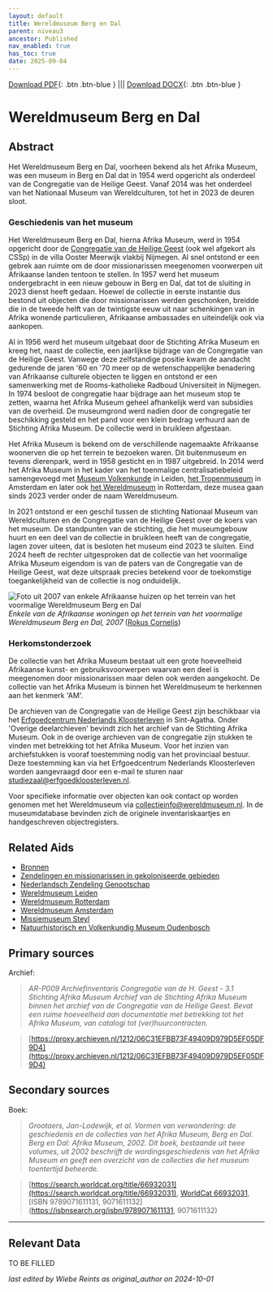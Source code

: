 ```yaml
---
layout: default
title: Wereldmuseum Berg en Dal
parent: niveau3
ancestor: Published
nav_enabled: true
has_toc: true
date: 2025-09-04
--- 
```



[Download PDF](https://raw.githubusercontent.com/colonial-heritage/research-guides-dev/refs/heads/main/EXPORTS/published/PDF/niveau3/Dutch/WMBergEnDal.pdf){: .btn .btn-blue } |||    [Download DOCX](https://raw.githubusercontent.com/colonial-heritage/research-guides-dev/refs/heads/main/EXPORTS/published/DOCX/niveau3/Dutch/WMBergEnDal.docx){: .btn .btn-blue }


# Wereldmuseum Berg en Dal


## Abstract

Het Wereldmuseum Berg en Dal, voorheen bekend als het Afrika Museum, was een museum in Berg en Dal dat in 1954 werd opgericht als onderdeel van de Congregatie van de Heilige Geest. Vanaf 2014 was het onderdeel van het Nationaal Museum van Wereldculturen, tot het in 2023 de deuren sloot.

### Geschiedenis van het museum

Het Wereldmuseum Berg en Dal, hierna Afrika Museum, werd in 1954 opgericht door de [Congregatie van de Heilige Geest](https://missie-geest.nl/) (ook wel afgekort als CSSp) in de villa Ooster Meerwijk vlakbij Nijmegen. Al snel ontstond er een gebrek aan ruimte om de door missionarissen meegenomen voorwerpen uit Afrikaanse landen tentoon te stellen. In 1957 werd het museum ondergebracht in een nieuw gebouw in Berg en Dal, dat tot de sluiting in 2023 dienst heeft gedaan. Hoewel de collectie in eerste instantie dus bestond uit objecten die door missionarissen werden geschonken, breidde die in de tweede helft van de twintigste eeuw uit naar schenkingen van in Afrika wonende particulieren, Afrikaanse ambassades en uiteindelijk ook via aankopen. 

Al in 1956 werd het museum uitgebaat door de Stichting Afrika Museum en kreeg het, naast de collectie, een jaarlijkse bijdrage van de Congregatie van de Heilige Geest. Vanwege deze zelfstandige positie kwam de aandacht gedurende de jaren '60 en '70 meer op de wetenschappelijke benadering van Afrikaanse culturele objecten te liggen en ontstond er een samenwerking met de Rooms-katholieke Radboud Universiteit in Nijmegen. In 1974 besloot de congregatie haar bijdrage aan het museum stop te zetten, waarna het Afrika Museum geheel afhankelijk werd van subsidies van de overheid. De museumgrond werd nadien door de congregatie ter beschikking gesteld en het pand voor een klein bedrag verhuurd aan de Stichting Afrika Museum. De collectie werd in bruikleen afgestaan. 

Het Afrika Museum is bekend om de verschillende nagemaakte Afrikaanse woonerven die op het terrein te bezoeken waren. Dit buitenmuseum en tevens dierenpark, werd in 1958 gesticht en in 1987 uitgebreid. In 2014 werd het Afrika Museum in het kader van het toenmalige centralisatiebeleid samengevoegd met [Museum Volkenkunde](https://app.colonialcollections.nl/nl/research-aids/https%3A%2F%2Fn2t%252Enet%2Fark%3A%2F27023%2F77c1a0cf982b33b9e88073c4a704049b) in Leiden, [het Tropenmuseum](https://app.colonialcollections.nl/nl/research-aids/https%3A%2F%2Fn2t%252Enet%2Fark%3A%2F27023%2Fba9397040f2cf7f618e2180fb6c90208) in Amsterdam en later ook [het Wereldmuseum](https://app.colonialcollections.nl/nl/research-aids/https%3A%2F%2Fn2t%252Enet%2Fark%3A%2F27023%2Fe2859af90871cee23d48d1467336b191) in Rotterdam, deze musea gaan sinds 2023 verder onder de naam Wereldmuseum.

In 2021 ontstond er een geschil tussen de stichting Nationaal Museum van Wereldculturen en de Congregatie van de Heilige Geest over de koers van het museum. De standpunten van de stichting, die het museumgebouw huurt en een deel van de collectie in bruikleen heeft van de congregatie, lagen zover uiteen, dat is besloten het museum eind 2023 te sluiten. Eind 2024 heeft de rechter uitgesproken dat de collectie van het voormalige Afrika Museum eigendom is van de paters van de Congregatie van de Heilige Geest, wat deze uitspraak precies betekend voor de toekomstige toegankelijkheid van de collectie is nog onduidelijk.

![Foto uit 2007 van enkele Afrikaanse huizen op het terrein van het voormalige Wereldmuseum Berg en Dal](https://upload.wikimedia.org/wikipedia/commons/5/51/Afrika_museum_-_Berg_en_Dal_-_panoramio_-_Rokus_Cornelis.jpg)
_Enkele van de Afrikaanse woningen op het terrein van het voormalige Wereldmuseum Berg en Dal, 2007_ ([Rokus Cornelis](https://commons.wikimedia.org/wiki/File:Afrika_museum_-_Berg_en_Dal_-_panoramio_-_Rokus_Cornelis.jpg))

### Herkomstonderzoek

De collectie van het Afrika Museum bestaat uit een grote hoeveelheid Afrikaanse kunst- en gebruiksvoorwerpen waarvan een deel is meegenomen door missionarissen maar delen ook werden aangekocht. De collectie van het Afrika Museum is binnen het Wereldmuseum te herkennen aan het kenmerk 'AM'.  

De archieven van de Congregatie van de Heilige Geest zijn beschikbaar via het [Erfgoedcentrum Nederlands Kloosterleven](https://erfgoedkloosterleven.nl/) in Sint-Agatha. Onder 'Overige deelarchieven' bevindt zich het archief van de Stichting Afrika Museum. Ook in de overige archieven van de congregatie zijn stukken te vinden met betrekking tot het Afrika Museum. Voor het inzien van archiefstukken is vooraf toestemming nodig van het provinciaal bestuur. Deze toestemming kan via het Erfgoedcentrum Nederlands Kloosterleven worden aangevraagd door een e-mail te sturen naar [studiezaal@erfgoedkloosterleven.nl](mailto:studiezaal@erfgoedkloosterleven.nl).

Voor specifieke informatie over objecten kan ook contact op worden genomen met het Wereldmuseum via [collectieinfo@wereldmuseum.nl](mailto:collectieinfo@wereldmuseum.nl). In de museumdatabase bevinden zich de originele inventariskaartjes en handgeschreven objectregisters.


## Related Aids

 - [Bronnen](niveau1/Dutch/Bronnen_20240425.yml)  
 - [Zendelingen en missionarissen in gekoloniseerde gebieden](niveau2/Dutch/ZendingEnMissie_20240326.yml)  
 - [Nederlandsch Zendeling Genootschap](niveau3/Dutch/NZG_20240314.yml)  
 - [Wereldmuseum Leiden](niveau3/Dutch/WMLeiden_20240327.yml)  
 - [Wereldmuseum Rotterdam](niveau3/Dutch/WMRotterdam_20240822.yml)  
 - [Wereldmuseum Amsterdam](niveau3/Dutch/WMAmsterdam_20240711.yml)  
 - [Missiemuseum Steyl](niveau3/Dutch/MissiemuseumSteyl_20241021.yml)  
 - [Natuurhistorisch en Volkenkundig Museum Oudenbosch](niveau3/Dutch/MOudenbosch_20250603.yml)  

## Primary sources

Archief:
  > *AR-P009 Archiefinventaris Congregatie van de H. Geest - 3.1 Stichting Afrika Museum*
  > _Archief van de Stichting Afrika Museum binnen het archief van de Congregatie van de Heilige Geest. Bevat een ruime hoeveelheid aan documentatie met betrekking tot het Afrika Museum, van catalogi tot (ver)huurcontracten._  

  > [https://proxy.archieven.nl/1212/06C31EFBB73F49409D979D5EF05DF9D4](https://proxy.archieven.nl/1212/06C31EFBB73F49409D979D5EF05DF9D4)

## Secondary sources

Boek:
  > *Grootaers, Jan-Lodewijk, et al. Vormen van verwondering: de geschiedenis en de collecties van het Afrika Museum, Berg en Dal. Berg en Dal: Afrika Museum, 2002.*
  > _Dit boek, bestaande uit twee volumes, uit 2002 beschrijft de wordingsgeschiedenis van het Afrika Museum en geeft een overzicht van de collecties die het museum toentertijd beheerde._  

  > [https://search.worldcat.org/title/66932031](https://search.worldcat.org/title/66932031), [WorldCat 66932031](https://search.worldcat.org/title/66932031), [ISBN 9789071611131, 9071611132](https://isbnsearch.org/isbn/9789071611131, 9071611132)



---
## Relevant Data 
TO BE FILLED

_last edited by Wiebe Reints as original_author on 2024-10-01_
        
